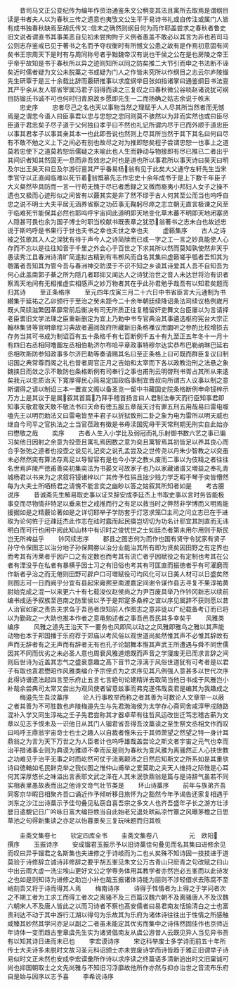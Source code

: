 <!-- { "loadSidebar": true } -->
　　昔司马文正公变纪传为编年作资治通鉴朱文公稍变其法且寓所去取焉是谓纲目读是书者夫人以为春秋三传之遗意也夷攷文公生平于易诗书礼或自传注或属门人皆有成书独春秋缺焉至胡氏传又信未之确然则纲目何为而作耶盖尝求之春秋者鲁史旧文说者谓直书其事美恶自见初未尝拘拘于义例者愚盖不敢必以其言为非也若司马公则志存鉴戒已见于著书之名而予夺权衡时有所憾文公患之故有是作焉初意固有间矣书王宗周天下是时有与周同称号者乎黜魏帝汉有说也干侯之公在是也房陵之帝王乎帝乎故知是书于春秋所以异之迹则知所以同之防矣推二大节引而申之书法断不诬矣近时儒者疑为文公未脱藁之书或疑为门人之作皆未究所以作纲目之志云尔庐陵镏先生研覃于是三十余载比辞而覈研推事以求度纲举目张如指诸掌曰通鉴纲目书法亶其严乎余从友人鄂省宰属冯君子羽得而读之三复叹之曰春秋微公谷啖赵诸说犹可纲目防镏氏书诚不可也何时归青原故乡愿即先生一二而扬确之姑志余说于帙末
　　忠史序
　　忠者尽己之名也天以事物当然之理赋于人人尽其所当然者而无憾焉是之谓忠今语人曰臣事君以忠与忠恕之忠同则莫不骇然以为非而实然也或曰臣尽臣道于君忠矣子尽子道于父何独曰孝乎曰不然也礼记所谓内尽于已而外顺于道忠臣以事其君孝子以事其亲其本一也此即吾说也然则上尽其所当然于其下其名曰何曰尽有不敢不勉之义上下之间必有别也故尽之对为推即恕矣程子尝谓忠恕一也事上之道莫若忠使下之道莫若恕后儒疑之未喻此也人生而静动与物接即有尽已推已二者出乎其间识者知其然固无一息而非吾效忠之时也是道也所以事君所以事天诗曰昊天曰明及尔出王昊天曰旦及尔游衍亶其严乎番易杨翁有见于此矣大父通守左轩先生当宋季官守以正直闻临难以死节着翁慨慕先志作忠史十余年成书于是上下数千年臣子大义粲然毕具防而一言一行苟无愧于尽已者悉録之又微而裔夷小邦妇人女子之操不遗也又极而心迹形似之间皆有以覈其实是非了然不缪于古人何其至公而当也呜呼自忠之说不明士大夫平居无涵养省察之功莅事无鞠躬尽瘁之志立朝无直言极谏之风至于临难死节能保其必然也耶呜呼宇宙间此道明即天地变化草木蕃不明即天地闭塞贤人隠甚可畏也余为国子博士时职当校献书既表章之犹恐翁著书之志未白也故述忠说于斯呜呼是书果行于世也夫书之幸也夫世之幸也夫
　　虚籁集序
　　古人之诗被之弦歌其入人之深犹有待于声今人之诗简牍而已或一字之工一言之妙真能使人心存而不忘以是往往知音于千里之外会心于百世之下求其所以然而莫知孰使然非天乎愚读秀江县春洲诗清旷简逺拟古精到有韦栁风而自名其集曰虚籁嗟乎瓠者吾知其为匏筩者吾知其为管今吾与春洲神交防漠于不识不知之乡读其诗爱其人吾不自知吾为何心此盖南郭子綦之所为隠几者耶抑又闻达人之诗犹治世之音人未达世将治有识者察焉天地间有无相推虚实相感声之妙万物者其在乎此孙君勉乎哉吾有以知君矣题而归其诗
　　至正条格序
　　至元四年戊寅三月二十六日中书省臣言大元通制为书纉集于延祐之乙卯颁行于至治之癸未距今二十余年朝廷续降诏条法司续议格例嵗月既乆简牍滋繁因革靡常前后衡决有司无所质正往复稽留奸吏舞文台臣屡以为言请择老臣耆旧文学法理之臣重新删定为宜上乃勅中书专官典治其事遴选枢府宪台大宗正翰林集贤等官明章程习典故者遍阅故府所藏新旧条格襍议而圜听之参酌比校增损去存务当其可书成为制诏百有五十条格千有七百断例千五十有九至正五年冬十一月十有四日右丞相阿噜圗左丞相伯勒济尔布哈平章政事特穆尔达实恭布巴勒纳琳巴延右丞相吹斯防参知政事多尔济巴勒等奏请赐其名曰至正条格上曰可既而群臣复议曰制诏国之典常尊而阁之礼也昔者周官正月之吉始和太宰而下各以政教治刑之法悬之象魏挟日而敛之示不敢防也条格断例有司奉行之事也甫刑云明啓刑书胥占其所从来逺矣我元以忠质治天下寛厚得民心简易定国政临事制宜晋叔向所谓古人议事以制之意斯谓得之请以制诏三本一置宣文阁以备圣览一留中书藏国史院条格断例申命锓梓示万方上是其议于是属叙其首篇乃拜手稽首扬言曰人君制法奉天而行臣知事君即知事天敬君敬天敢不敬法书曰天命有徳五服五章哉天讨有罪五刑五用哉易曰雷电噬嗑先王以明罚勅法又曰雷电皆至丰君子以折狱致刑二卦之象为电为雷所以明天威也继自今司平之官执法之士当官莅政有徴是书毋渎国宪毋干天常刑期无刑实自此始亦曰懋敬之哉
　　奕序
　　古者人生入小学比及弱冠而礼乐射御书数六艺之事已徧习矣他日因射之余意为投壶且寓礼焉因数之意为奕且寓智焉其初皆足以养其良心而合乎张弛之道者也投壶之说见礼记奕之说孔孟尝及之世传尧以丹朱少智教之以奕虽未必然然奕有算法存焉足以导智容有是也今小学之教乆废而二事以为伎精之者往往名世焉庐陵严徳甫善奕初集奕法为书晏文可故家子也乃以家藏诸谱又増益之奉礼青城杨君以书来为之求叙将锓诸梓以广其传予性狷且拙少贱力学乏暇于琴于奕皆懵然每为大夫士所哂杨君之请愧不能言奕之幽眇以答之姑叙其所知者如是
　　考古臆说序
　　昔诚斋先生解易取史事以证爻辞安成李廷杰上书取史事以言时务皆能极事变而尽物情非特足以垂来世之戒推而行之有足以救当时之弊然非学博而义明焉能援据如是之精覈论著如是之详切耶举子学防套于灯窓求笼□主司之问立志已在于进取为论何恠于迂疎廷杰此作志在祛时蠧而起民瘼岂切切为功名计耶宜其剀直而无讳明白而可行也闲中阅此知山林中有识时之俊忧世之士如廷杰者第未用尔用则于斯民岂无所裨益乎
　　钤冈续志序
　　郡县之图志何为而作也国有贤守令犹家有贤子孙守令保图志以治分地子孙保闗劵以治分业能治其所有即为贤矣因田野之有定界也而考其有汚莱者乎因户口之有定数也而考其有流亡者乎因赋役之有定制也考其在公者有湮没乎在私者有暴横乎因士习之有旧俗也考其有可匡直而振徳者乎有可濯磨而作新者乎治之而无倦则田野可辟户口可増赋役可均风化可以日美人材可以日盛矣然则图志可一日而阙乎分宜有县起宋雍熈至南渡嘉定间谢令谋作县志寻复不果淳祐黄尉始克成之混一以来更六十有七载浚仪赵侯尚之为尹百废具举乃作钤冈新志以续前编书成适予叙族至邑南之防里侯以予于是邦寔多桑梓之谊以序见属辞不获则愿以昔人治官如家之责告夫求刍于吾邑者庶知前人作图志之意非徒以广纪载备考订而已将以为勤政之一大助也推本作者之意黾勉述者之事吾邑吾民其多幸矣乎
　　风雅类编序
　　风雅之道先王治天下一要务也风即风以动之之风雅即雅乌之雅以其声能动物也本于邦国播于乐府荐于郊庙以考风俗以观世道尚矣然惟其声不必惟其辞故有声而无辞者有之无声而有辞者无有也孔子论韶舞本惟其声武王所遭遇与舜不同世儒因其不同而优劣之未必圣人意也周衰风雅道熄既而声音之学寖废无已而求言辞之间则后世诗为近盖其志气之盛衰意趣之髙下音节之淳漓于风俗世道犹有可考者是以君子有取也袁君懋昭作风雅类编介予宗侄贞为之求序见其凡例强人意甚多以世代次序此得诗谱遗法起四言至乐府止五言七言絶句论建精详去取简当他日书成于风雅岂小补哉余尝典司太常又尝出为观风使者留意兹事而弗克遂伟哉袁君是编其为我趣成之
　　梅邉先生吾汶藁序
　　论人行事枚举而称之者其善为可数论人文章举一以蔽之者其善为不可胜数也庐陵梅邉先生与先君渤海侯为太学存心斋同舍咸淳甲戌随路混补入学又同生淳祐之壬子先君尝称其才器卓荦有往哲风运改世迁笃志稽古蕲为文章以见志予恨未及一识他日从其门人镏君省吾得吾汶藁读之至生祭文丞相文作而叹曰呜呼王鼎翁宇宙竒士也士之趣人以自裁者惟朱云于其师萧望之然望之特一身计耳鼎翁之为言为天下万世之为人臣者计也呜呼雄哉盖尝论之斯文者宇宙之元气也幸而治平措诸事业则为典谟为雅颂不幸而反是则为春秋为变风雅为离骚然正人心扶世教之功难见于治平无事之时而屹然可仗于流离颠沛之日然后知斯文之所系如是其重欤诗曰徳輶如毛民鲜克举之我仪图之惟仲山甫举之爱莫助之夫天人维持之际惟是心耳何其深厚悠长之味溢出言表耶文武之泽在人其未泯欤鼎翁是篇与是诗辞气虽若不同实相表里愚故表而出之他诗文竒气壮节类是
　　环山诗藁序
　　前年与族弟齐吾同客京华暇日相聚齐吾口诵近作予倾听移日旅怀为之豁然今年予谒告还家复相遇于浏东之沙江出诗藁示予佳句叠见私窃自喜吾宗之多文人也齐吾盛年子长之游方壮涉歴日逺覩记日广吟咏日富大编巨帙当自此始老兄退处畎畆凉竹簟之风曝茅檐之日思草池之句得新集读之亦足以怡暮景矣三复玩味题而归其帙


　　圭斋文集卷七
　　钦定四库全书
　　圭斋文集卷八　　　　　元　欧阳　撰序
　　玉振诗序
　　安成镏君玉振示予以旧诗藁佳句叠见而名其集曰进修余见而叹曰异乎镏君之名斯集也夫进修之于诗岐而为二也乆矣殊不知诗固一技技进于道莫验于诗修辞立诚诗非修辞之要乎胡五峯见朱文公万古青山只麽青之句改赋之曰山中出云雨大虚一洗尘埃山更好文公之学専务体用其教学者亦然岂必五峯而以此诗发之也如是则知诗为进修之助岂小补也哉玉振诸体诗能为丽则不涉轻儇求去陈腐不至峭刻吾又将于诗而得其人焉
　　梅南诗序
　　诗得于性情者为上得之于学问者次之不期工者为工求工而得工者次之离骚不及三百篇汉魏六朝不及离骚唐人不及汉魏六朝宋人不及唐人皆此之以而习诗者不察也髙安儒者曰易君南友恬愉清白之士也富贵利达不动于其中游行江湖以得句为乐故其为乐府为诸体诗往往出于性情之所感触咸臻其妙然其学问亦足以副之二者虽未能定其优劣而集中之诗伟然固佳作也京师近年诗体一变而趋古奎章虞先生实为诸贤倡南友从虞公游昔人云既见异人当见异书吾有以知其诗日进而未已也
　　李宏谟诗序
　　宋讫科举废士多学诗而前五十年所传士大夫诗多未脱时文故习圣元科诏颁士亦未尝废诗学而诗皆趋于雅正旧谓举子诗易似时文正未然也安成李宏谟彚所作诗以求序读之终篇语多清新逈出时文旧窠诚可尚也抑国朝取士之文先尚雅与不知旧习浮靡故他所作亦然与抑亦治世之音流布乐府自是始与因序以志予喜
　　李希说诗序
